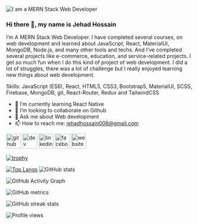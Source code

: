 ![I am a MERN Stack Web Developer](https://i.ibb.co/BTrQ4ZS/Banner.png)
### Hi there 👋, my name is Jehad Hossain


I’m A MERN Stack Web Developer. I have completed several courses, on web development and learned about JavaScript, React, MaterialUI, MongoDB, Node.js, and many other tools and techs. And I’ve completed several projects like e-commerce, education, and service-related projects. I get so much fun when I do this kind of project of web development. I did a lot of struggles, there was a lot of challenge but I really enjoyed learning new things about web development.

Skills: JavaScript (ES6), React, HTML5, CSS3, Bootstrap5, MaterialUI, SCSS,  Firebase, MongoDB, git, React-Router, Redux and TailwindCSS

- 🌱 I’m currently learning React Native 
- 👯 I’m looking to collaborate on Github 
- 💬 Ask me about Web development 
- 📫 How to reach me: jehadhossain008@gmail.com 


[<img src='https://cdn.jsdelivr.net/npm/simple-icons@3.0.1/icons/github.svg' alt='github' height='40'>](https://github.com/Zihad550)  [<img src='https://cdn.jsdelivr.net/npm/simple-icons@3.0.1/icons/dev-dot-to.svg' alt='dev' height='40'>](https://dev.to/https://dev.to/zihad550)  [<img src='https://cdn.jsdelivr.net/npm/simple-icons@3.0.1/icons/linkedin.svg' alt='linkedin' height='40'>](https://www.linkedin.com/in/https://www.linkedin.com/in/zihad-hussain-439910216//)  [<img src='https://cdn.jsdelivr.net/npm/simple-icons@3.0.1/icons/facebook.svg' alt='facebook' height='40'>](https://www.facebook.com/https://www.facebook.com/zihad31hussain/)  [<img src='https://cdn.jsdelivr.net/npm/simple-icons@3.0.1/icons/icloud.svg' alt='website' height='40'>](https://jehad-hossain.netlify.app/)  

[![trophy](https://github-profile-trophy.vercel.app/?username=Zihad550)](https://github.com/ryo-ma/github-profile-trophy)

[![Top Langs](https://github-readme-stats.vercel.app/api/top-langs/?username=Zihad550)](https://github.com/anuraghazra/github-readme-stats) ![GitHub stats](https://github-readme-stats.vercel.app/api?username=Zihad550&show_icons=true&theme=merko)  



![GitHub Activity Graph](https://activity-graph.herokuapp.com/graph?username=Zihad550)  

![GitHub metrics](https://metrics.lecoq.io/Zihad550)  

![GitHub streak stats](https://github-readme-streak-stats.herokuapp.com/?user=Zihad550)  

![Profile views](https://gpvc.arturio.dev/Zihad550)  
